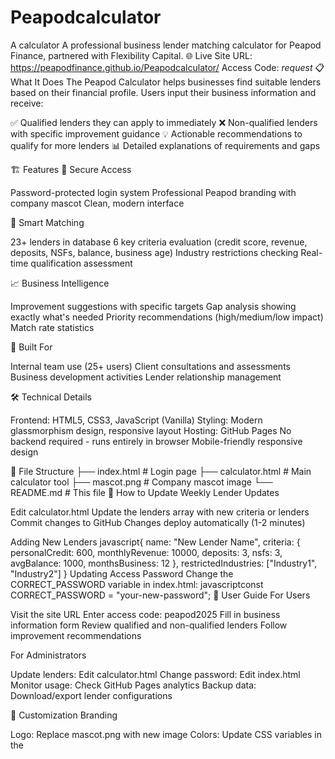 # Peapodcalculator
A calculator
A professional business lender matching calculator for Peapod Finance, partnered with Flexibility Capital.
🌐 Live Site
URL: https://peapodfinance.github.io/Peapodcalculator/
Access Code: *request*
📋 What It Does
The Peapod Calculator helps businesses find suitable lenders based on their financial profile. Users input their business information and receive:

✅ Qualified lenders they can apply to immediately
❌ Non-qualified lenders with specific improvement guidance
💡 Actionable recommendations to qualify for more lenders
📊 Detailed explanations of requirements and gaps

🏗️ Features
🔐 Secure Access

Password-protected login system
Professional Peapod branding with company mascot
Clean, modern interface

🧮 Smart Matching

23+ lenders in database
6 key criteria evaluation (credit score, revenue, deposits, NSFs, balance, business age)
Industry restrictions checking
Real-time qualification assessment

📈 Business Intelligence

Improvement suggestions with specific targets
Gap analysis showing exactly what's needed
Priority recommendations (high/medium/low impact)
Match rate statistics

🎯 Built For

Internal team use (25+ users)
Client consultations and assessments
Business development activities
Lender relationship management

🛠️ Technical Details

Frontend: HTML5, CSS3, JavaScript (Vanilla)
Styling: Modern glassmorphism design, responsive layout
Hosting: GitHub Pages
No backend required - runs entirely in browser
Mobile-friendly responsive design

📁 File Structure
├── index.html          # Login page
├── calculator.html     # Main calculator tool
├── mascot.png         # Company mascot image
└── README.md          # This file
🔄 How to Update
Weekly Lender Updates

Edit calculator.html
Update the lenders array with new criteria or lenders
Commit changes to GitHub
Changes deploy automatically (1-2 minutes)

Adding New Lenders
javascript{
  name: "New Lender Name",
  criteria: {
    personalCredit: 600,
    monthlyRevenue: 10000,
    deposits: 3,
    nsfs: 3,
    avgBalance: 1000,
    monthsBusiness: 12
  },
  restrictedIndustries: ["Industry1", "Industry2"]
}
Updating Access Password
Change the CORRECT_PASSWORD variable in index.html:
javascriptconst CORRECT_PASSWORD = "your-new-password";
👥 User Guide
For Users

Visit the site URL
Enter access code: peapod2025
Fill in business information form
Review qualified and non-qualified lenders
Follow improvement recommendations

For Administrators

Update lenders: Edit calculator.html
Change password: Edit index.html
Monitor usage: Check GitHub Pages analytics
Backup data: Download/export lender configurations

🎨 Customization
Branding

Logo: Replace mascot.png with new image
Colors: Update CSS variables in the <style> sections
Company name: Update text throughout HTML files

Content

Lender criteria: Modify the lenders array
Industry list: Auto-generated from lender restrictions
Improvement tips: Customizable in the JavaScript functions

📊 Analytics
The tool provides insights on:

Match rates for user inputs
Most/least accessible lenders
Common improvement areas
Industry restriction patterns

🔒 Security Notes

Password protection on frontend (not encryption)
No sensitive data stored or transmitted
No user tracking or data collection
GitHub Pages HTTPS encryption in transit

🚀 Future Enhancements
Potential additions for future versions:

Admin panel for easier lender management
Contact information storage for lenders
Export functionality for results
User accounts and saved searches
API integration with lender systems

📞 Support
For technical issues or feature requests:

Primary Contact: Peapod Finance Team
Platform: GitHub Issues (for development)
Updates: Deployed automatically via GitHub Pages

📄 License
Internal business tool for Peapod Finance use.

Built with ❤️ for the Peapod Finance team
